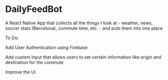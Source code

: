 # DailyFeedBot
A React Native App that collects all the things I look at - weather, news, soccer stats (Barcelona), commute time, etc. - and puts them into one place

To Do:

Add User Authentication using Firebase

Add custom input that allows users to set certain information like origin and destination for the commute

Improve the UI
